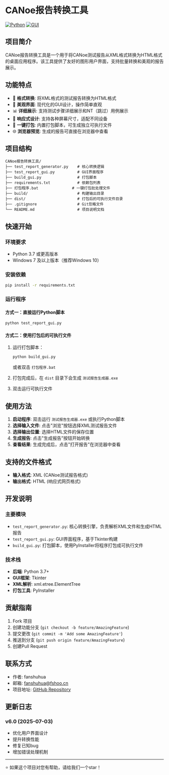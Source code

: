# CANoe报告转换工具

[![Python](https://img.shields.io/badge/Python-3.7%2B-blue.svg)](https://python.org)
[![GUI](https://img.shields.io/badge/GUI-Tkinter-green.svg)](https://docs.python.org/3/library/tkinter.html)

## 项目简介

CANoe报告转换工具是一个用于将CANoe测试报告从XML格式转换为HTML格式的桌面应用程序。该工具提供了友好的图形用户界面，支持批量转换和美观的报告展示。

## 功能特点

- 🔄 **格式转换**: 将XML格式的测试报告转换为HTML格式
- 🎨 **美观界面**: 现代化的GUI设计，操作简单直观
- 📊 **详细展示**: 支持测试步骤详细展示和NT（跳过）用例展示
- 📱 **响应式设计**: 支持各种屏幕尺寸，适配不同设备
- 🚀 **一键打包**: 内置打包脚本，可生成独立可执行文件
- 🌐 **浏览器预览**: 生成的报告可直接在浏览器中查看

## 项目结构

```
CANoe报告转换工具/
├── test_report_generator.py    # 核心转换逻辑
├── test_report_gui.py          # GUI界面程序
├── build_gui.py                # 打包脚本
├── requirements.txt            # 依赖包列表
├── 打包程序.bat               # 一键打包批处理文件
├── build/                      # 构建输出目录
├── dist/                       # 打包后的可执行文件目录
├── .gitignore                  # Git忽略文件
└── README.md                   # 项目说明文档
```

## 快速开始

### 环境要求

- Python 3.7 或更高版本
- Windows 7 及以上版本（推荐Windows 10）

### 安装依赖

```bash
pip install -r requirements.txt
```

### 运行程序

#### 方式一：直接运行Python脚本

```bash
python test_report_gui.py
```

#### 方式二：使用打包后的可执行文件

1. 运行打包脚本：
   ```bash
   python build_gui.py
   ```
   或者双击 `打包程序.bat`

2. 打包完成后，在 `dist` 目录下会生成 `测试报告生成器.exe`

3. 双击运行可执行文件

## 使用方法

1. **启动程序**: 双击运行 `测试报告生成器.exe` 或执行Python脚本
2. **选择输入文件**: 点击"浏览"按钮选择XML测试报告文件
3. **选择输出位置**: 选择HTML文件的保存位置
4. **生成报告**: 点击"生成报告"按钮开始转换
5. **查看结果**: 生成完成后，点击"打开报告"在浏览器中查看

## 支持的文件格式

- **输入格式**: XML (CANoe测试报告格式)
- **输出格式**: HTML (响应式网页格式)

## 开发说明

### 主要模块

- `test_report_generator.py`: 核心转换引擎，负责解析XML文件和生成HTML报告
- `test_report_gui.py`: GUI界面程序，基于Tkinter构建
- `build_gui.py`: 打包脚本，使用PyInstaller将程序打包成可执行文件

### 技术栈

- **后端**: Python 3.7+
- **GUI框架**: Tkinter
- **XML解析**: xml.etree.ElementTree
- **打包工具**: PyInstaller


## 贡献指南

1. Fork 项目
2. 创建功能分支 (`git checkout -b feature/AmazingFeature`)
3. 提交更改 (`git commit -m 'Add some AmazingFeature'`)
4. 推送到分支 (`git push origin feature/AmazingFeature`)
5. 创建Pull Request

## 联系方式

- 作者: fanshuhua
- 邮箱: fanshuhua@fshoo.cn
- 项目地址: [GitHub Repository](https://github.com/fshoocn/CANoeTestReportGenerator)


## 更新日志

### v6.0 (2025-07-03)
- 优化用户界面设计
- 提升转换性能
- 修复已知bug
- 增加错误处理机制

---

⭐ 如果这个项目对您有帮助，请给我们一个star！
